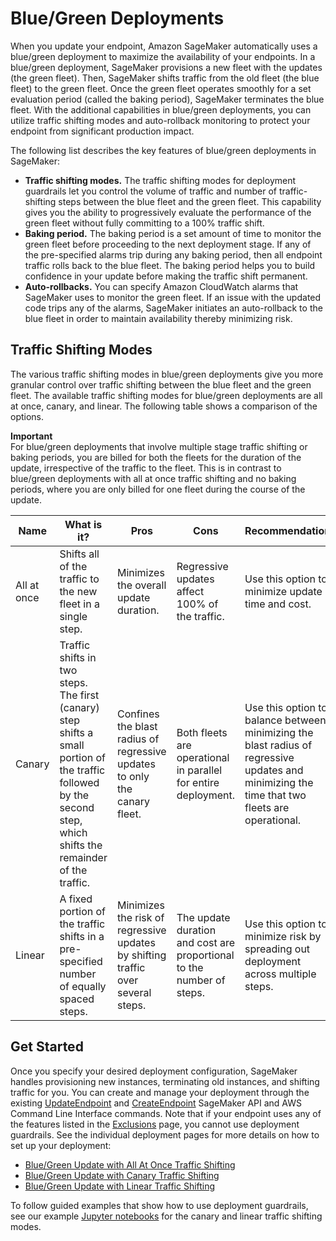 # Blue/Green Deployments<a name="deployment-guardrails-blue-green"></a>

When you update your endpoint, Amazon SageMaker automatically uses a blue/green deployment to maximize the availability of your endpoints\. In a blue/green deployment, SageMaker provisions a new fleet with the updates \(the green fleet\)\. Then, SageMaker shifts traffic from the old fleet \(the blue fleet\) to the green fleet\. Once the green fleet operates smoothly for a set evaluation period \(called the baking period\), SageMaker terminates the blue fleet\. With the additional capabilities in blue/green deployments, you can utilize traffic shifting modes and auto\-rollback monitoring to protect your endpoint from significant production impact\.

The following list describes the key features of blue/green deployments in SageMaker:
+ **Traffic shifting modes\.** The traffic shifting modes for deployment guardrails let you control the volume of traffic and number of traffic\-shifting steps between the blue fleet and the green fleet\. This capability gives you the ability to progressively evaluate the performance of the green fleet without fully committing to a 100% traffic shift\.
+ **Baking period\.** The baking period is a set amount of time to monitor the green fleet before proceeding to the next deployment stage\. If any of the pre\-specified alarms trip during any baking period, then all endpoint traffic rolls back to the blue fleet\. The baking period helps you to build confidence in your update before making the traffic shift permanent\.
+ **Auto\-rollbacks\.** You can specify Amazon CloudWatch alarms that SageMaker uses to monitor the green fleet\. If an issue with the updated code trips any of the alarms, SageMaker initiates an auto\-rollback to the blue fleet in order to maintain availability thereby minimizing risk\.

## Traffic Shifting Modes<a name="deployment-guardrails-blue-green-traffic-modes"></a>

The various traffic shifting modes in blue/green deployments give you more granular control over traffic shifting between the blue fleet and the green fleet\. The available traffic shifting modes for blue/green deployments are all at once, canary, and linear\. The following table shows a comparison of the options\.

**Important**  
For blue/green deployments that involve multiple stage traffic shifting or baking periods, you are billed for both the fleets for the duration of the update, irrespective of the traffic to the fleet\. This is in contrast to blue/green deployments with all at once traffic shifting and no baking periods, where you are only billed for one fleet during the course of the update\.


| Name | What is it? | Pros | Cons | Recommendation | 
| --- | --- | --- | --- | --- | 
| All at once | Shifts all of the traffic to the new fleet in a single step\. | Minimizes the overall update duration\. | Regressive updates affect 100% of the traffic\. | Use this option to minimize update time and cost\. | 
| Canary | Traffic shifts in two steps\. The first \(canary\) step shifts a small portion of the traffic followed by the second step, which shifts the remainder of the traffic\. | Confines the blast radius of regressive updates to only the canary fleet\. | Both fleets are operational in parallel for entire deployment\. | Use this option to balance between minimizing the blast radius of regressive updates and minimizing the time that two fleets are operational\. | 
| Linear | A fixed portion of the traffic shifts in a pre\-specified number of equally spaced steps\. | Minimizes the risk of regressive updates by shifting traffic over several steps\. | The update duration and cost are proportional to the number of steps\. | Use this option to minimize risk by spreading out deployment across multiple steps\. | 

## Get Started<a name="deployment-guardrails-blue-green-get-started"></a>

Once you specify your desired deployment configuration, SageMaker handles provisioning new instances, terminating old instances, and shifting traffic for you\. You can create and manage your deployment through the existing [UpdateEndpoint](https://docs.aws.amazon.com/sagemaker/latest/APIReference/API_UpdateEndpoint.html) and [CreateEndpoint](https://docs.aws.amazon.com/sagemaker/latest/APIReference/API_CreateEndpoint.html) SageMaker API and AWS Command Line Interface commands\. Note that if your endpoint uses any of the features listed in the [Exclusions](deployment-guardrails-exclusions.md) page, you cannot use deployment guardrails\. See the individual deployment pages for more details on how to set up your deployment:
+ [ Blue/Green Update with All At Once Traffic Shifting](deployment-guardrails-blue-green-all-at-once.md)
+ [ Blue/Green Update with Canary Traffic Shifting](deployment-guardrails-blue-green-canary.md)
+ [ Blue/Green Update with Linear Traffic Shifting](deployment-guardrails-blue-green-linear.md)

To follow guided examples that show how to use deployment guardrails, see our example [Jupyter notebooks](https://github.com/aws/amazon-sagemaker-examples/tree/master/sagemaker-inference-deployment-guardrails) for the canary and linear traffic shifting modes\.